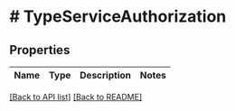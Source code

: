 # # TypeServiceAuthorization

## Properties

Name | Type | Description | Notes
------------ | ------------- | ------------- | -------------


[[Back to API list]](../../README.md#endpoints) [[Back to README]](../../README.md)
